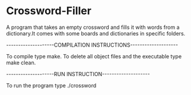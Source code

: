 # Crossword-Filler
A program that takes an empty crossword and fills it with words from a dictionary.It comes with some boards and dictionaries in 
specific folders.


--------------------COMPILATION INSTRUCTIONS--------------------

To compile type make.
To delete all object files and the executable type make clean.

--------------------RUN INSTRUCTION--------------------

To run the program type ./crossword <Board File> <Dictionary File>
